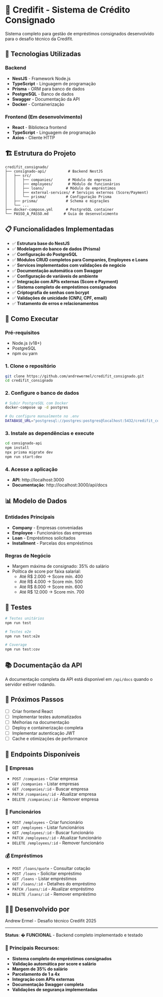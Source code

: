 # 🏦 Credifit - Sistema de Crédito Consignado

Sistema completo para gestão de empréstimos consignados desenvolvido para o desafio técnico da Credifit.

## 🚀 Tecnologias Utilizadas

### Backend
- **NestJS** - Framework Node.js
- **TypeScript** - Linguagem de programação
- **Prisma** - ORM para banco de dados
- **PostgreSQL** - Banco de dados
- **Swagger** - Documentação da API
- **Docker** - Containerização

### Frontend (Em desenvolvimento)
- **React** - Biblioteca frontend
- **TypeScript** - Linguagem de programação
- **Axios** - Cliente HTTP

## 🏗️ Estrutura do Projeto

```
credifit_consignado/
├── consignado-api/          # Backend NestJS
│   ├── src/
│   │   ├── companies/       # Módulo de empresas
│   │   ├── employees/       # Módulo de funcionários
│   │   ├── loans/          # Módulo de empréstimos
│   │   ├── external-services/ # Serviços externos (Score/Payment)
│   │   └── prisma/         # Configuração Prisma
│   ├── prisma/             # Schema e migrações
│   └── ...
├── docker-compose.yml      # PostgreSQL container
└── PASSO_A_PASSO.md       # Guia de desenvolvimento
```

## 📋 Funcionalidades Implementadas

- ✅ **Estrutura base do NestJS**
- ✅ **Modelagem do banco de dados (Prisma)**
- ✅ **Configuração do PostgreSQL**
- ✅ **Módulos CRUD completos para Companies, Employees e Loans**
- ✅ **Services implementados com validações de negócio**
- ✅ **Documentação automática com Swagger**
- ✅ **Configuração de variáveis de ambiente**
- ✅ **Integração com APIs externas (Score e Payment)**
- ✅ **Sistema completo de empréstimos consignados**
- ✅ **Criptografia de senhas com bcrypt**
- ✅ **Validações de unicidade (CNPJ, CPF, email)**
- ✅ **Tratamento de erros e relacionamentos**

## 🔧 Como Executar

### Pré-requisitos
- Node.js (v18+)
- PostgreSQL
- npm ou yarn

### 1. Clone o repositório
```bash
git clone https://github.com/andrewermel/credifit_consignado.git
cd credifit_consignado
```

### 2. Configure o banco de dados
```bash
# Subir PostgreSQL com Docker
docker-compose up -d postgres

# Ou configure manualmente no .env
DATABASE_URL="postgresql://postgres:postgres@localhost:5432/credifit_consignado?schema=public"
```

### 3. Instale as dependências e execute
```bash
cd consignado-api
npm install
npx prisma migrate dev
npm run start:dev
```

### 4. Acesse a aplicação
- **API**: http://localhost:3000
- **Documentação**: http://localhost:3000/api/docs

## 📊 Modelo de Dados

### Entidades Principais

- **Company** - Empresas conveniadas
- **Employee** - Funcionários das empresas
- **Loan** - Empréstimos solicitados
- **Installment** - Parcelas dos empréstimos

### Regras de Negócio

- Margem máxima de consignado: 35% do salário
- Política de score por faixa salarial:
  - Até R$ 2.000 → Score mín. 400
  - Até R$ 4.000 → Score mín. 500
  - Até R$ 8.000 → Score mín. 600
  - Até R$ 12.000 → Score mín. 700

## 🧪 Testes

```bash
# Testes unitários
npm run test

# Testes e2e
npm run test:e2e

# Coverage
npm run test:cov
```

## 📚 Documentação da API

A documentação completa da API está disponível em `/api/docs` quando o servidor estiver rodando.

## 🚧 Próximos Passos

- [ ] Criar frontend React
- [ ] Implementar testes automatizados
- [ ] Melhorias na documentação
- [ ] Deploy e containerização completa
- [ ] Implementar autenticação JWT
- [ ] Cache e otimizações de performance

## 🧪 Endpoints Disponíveis

### 🏢 **Empresas**
- `POST /companies` - Criar empresa
- `GET /companies` - Listar empresas
- `GET /companies/:id` - Buscar empresa
- `PATCH /companies/:id` - Atualizar empresa
- `DELETE /companies/:id` - Remover empresa

### 👤 **Funcionários**
- `POST /employees` - Criar funcionário
- `GET /employees` - Listar funcionários
- `GET /employees/:id` - Buscar funcionário
- `PATCH /employees/:id` - Atualizar funcionário
- `DELETE /employees/:id` - Remover funcionário

### 💰 **Empréstimos**
- `POST /loans/quote` - Consultar cotação
- `POST /loans` - Solicitar empréstimo
- `GET /loans` - Listar empréstimos
- `GET /loans/:id` - Detalhes do empréstimo
- `PATCH /loans/:id` - Atualizar empréstimo
- `DELETE /loans/:id` - Remover empréstimo

## 👨‍💻 Desenvolvido por

Andrew Ermel - Desafio técnico Credifit 2025

---

**Status**: � **FUNCIONAL** - Backend completo implementado e testado

### 🎯 **Principais Recursos:**
- **Sistema completo de empréstimos consignados**
- **Validação automática por score e salário**
- **Margem de 35% do salário**
- **Parcelamento de 1 a 4x**
- **Integração com APIs externas**
- **Documentação Swagger completa**
- **Validações de segurança implementadas**
